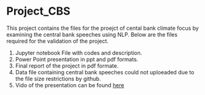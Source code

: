 # Project_CBS
This project contains the files for the proejct of cental bank climate focus by examining the central bank speeches using NLP.
Below are the files required for the validation of the project.
1. Jupyter notebook File with codes and description.
2. Power Point presentation in ppt and pdf formats.
3. Final report of the project in pdf formate.
4. Data file containing central bank speeches could not uploeaded due to the file size restrictions by github.
5. Vido of the presentation can be found [here](https://drive.google.com/file/d/11YdJjdO1pr1PKyIt914LGLDZQoFy7x38/view?usp=drive_link)
